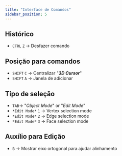 ```yaml
---
title: "Interface de Comandos"
sidebar_position: 5
---
```


## Histórico
- `CTRL` `Z` -> Desfazer comando

## Posição para comandos
- `SHIFT` `C` -> Centralizar "***3D Cursor***"
- `SHIFT` `A` -> Janela de adicionar

## Tipo de seleção
- `TAB`-> "*Object Mode*" or "*Edit Mode*"
- `*Edit Mode*` `1` -> Vertex selection mode
- `*Edit Mode*` `2` -> Edge selection mode
- `*Edit Mode*` `3` -> Face selection mode

## Auxílio para Edição
- `B` -> Mostrar eixo ortogonal para ajudar alinhamento